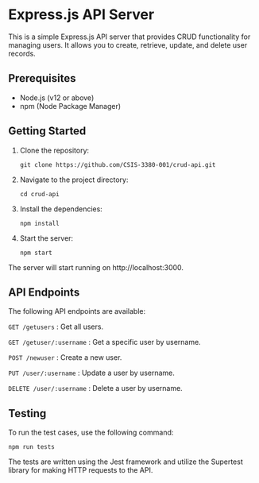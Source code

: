 # Express.js API Server

This is a simple Express.js API server that provides CRUD functionality for managing users. It allows you to create, retrieve, update, and delete user records.

## Prerequisites

- Node.js (v12 or above)
- npm (Node Package Manager)

## Getting Started

1. Clone the repository:

   `git clone https://github.com/CSIS-3380-001/crud-api.git`

2. Navigate to the project directory:

    `cd crud-api`

3. Install the dependencies:

    `npm install`

4. Start the server:

    `npm start`

The server will start running on http://localhost:3000.

## API Endpoints
The following API endpoints are available:

`GET /getusers` : Get all users.

`GET /getuser/:username` : Get a specific user by username.

`POST /newuser` : Create a new user.

`PUT /user/:username` : Update a user by username.

`DELETE /user/:username` : Delete a user by username.

## Testing
To run the test cases, use the following command:

`npm run tests`

The tests are written using the Jest framework and utilize the Supertest library for making HTTP requests to the API.
